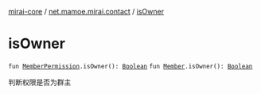 [mirai-core](../index.md) / [net.mamoe.mirai.contact](index.md) / [isOwner](./is-owner.md)

# isOwner

`fun `[`MemberPermission`](-member-permission/index.md)`.isOwner(): `[`Boolean`](https://kotlinlang.org/api/latest/jvm/stdlib/kotlin/-boolean/index.html)
`fun `[`Member`](-member/index.md)`.isOwner(): `[`Boolean`](https://kotlinlang.org/api/latest/jvm/stdlib/kotlin/-boolean/index.html)

判断权限是否为群主

